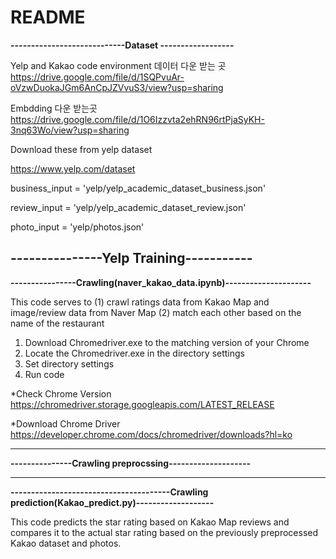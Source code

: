 # README
**----------------------------Dataset ------------------**

Yelp and Kakao code environment 데이터 다운 받는 곳 https://drive.google.com/file/d/1SQPvuAr-oVzwDuokaJGm6AnCpJZVvuS3/view?usp=sharing 

Embdding 다운 받는곳 https://drive.google.com/file/d/1O6Izzvta2ehRN96rtPjaSyKH-3nq63Wo/view?usp=sharing 


Download these from yelp dataset 

https://www.yelp.com/dataset

business_input = 'yelp/yelp_academic_dataset_business.json'

review_input = 'yelp/yelp_academic_dataset_review.json'

photo_input = 'yelp/photos.json'



**---------------Yelp Training-----------**
--------------------



**----------------Crawling(naver_kakao_data.ipynb)---------------------**


This code serves to (1) crawl ratings data from Kakao Map and image/review data from Naver Map (2) match each other based on the name of the restaurant 

1. Download Chromedriver.exe to the matching version of your Chrome
2. Locate the Chromedriver.exe in the directory settings
3. Set directory settings
4. Run code

*Check Chrome Version
https://chromedriver.storage.googleapis.com/LATEST_RELEASE

*Download Chrome Driver
https://developer.chrome.com/docs/chromedriver/downloads?hl=ko

------------
**---------------Crawling preprocssing--------------------**

----
**---------------------------------------Crawling prediction(Kakao_predict.py)-------------------**

This code predicts the star rating based on Kakao Map reviews and compares it to the actual star rating based on the previously preprocessed Kakao dataset and photos.
